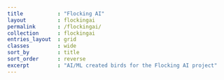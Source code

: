 ```yaml
---
title           : "Flocking AI"
layout          : flockingai
permalink       : /flockingai/
collection      : flockingai
entries_layout  : grid
classes         : wide
sort_by         : title
sort_order      : reverse
excerpt         : "AI/ML created birds for the Flocking AI project"
---
```


